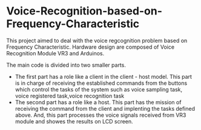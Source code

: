 # Voice-Recognition-based-on-Frequency-Characteristic
This project aimed to deal with the voice regcognition problem based on Frequency Characteristic. Hardware design are composed of Voice Recognition Module VR3 and Arduinos.

The main code is divided into two smaller parts.
- The first part has a role like a client in the client - host model. This part is in charge of receiving the established commands from the buttons which control the tasks of the system such as voice sampling task, voice registered task,voice recognition task
- The second part has a role like a host. This part has the mission of receiving the command from the client and implenting the tasks defined above. And, this part processes the voice signals received from VR3 module and showes the results on LCD screen. 
